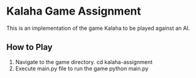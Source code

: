 # Kalaha Game Assignment 
This is an implementation of the game Kalaha to be played against an AI.

## How to Play

1. Navigate to the game directory.
   cd kalaha-assignment
2. Execute main.py file to run the game
   python main.py

